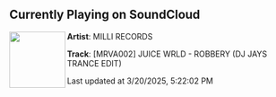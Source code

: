 ## Currently Playing on SoundCloud

[<img align="left" width="100" src="https://i1.sndcdn.com/artworks-z30tDbJOj5EKXgXO-6jiWmw-t500x500.jpg">](https://soundcloud.com/millirecs/mrva002-juice-wrld-robbery-dj-jays-trance-edit?in=saxurn/sets/goth-cloth)

**Artist**: MILLI RECORDS 

**Track**: [MRVA002] JUICE WRLD - ROBBERY (DJ JAYS TRANCE EDIT)

Last updated at 3/20/2025, 5:22:02 PM
